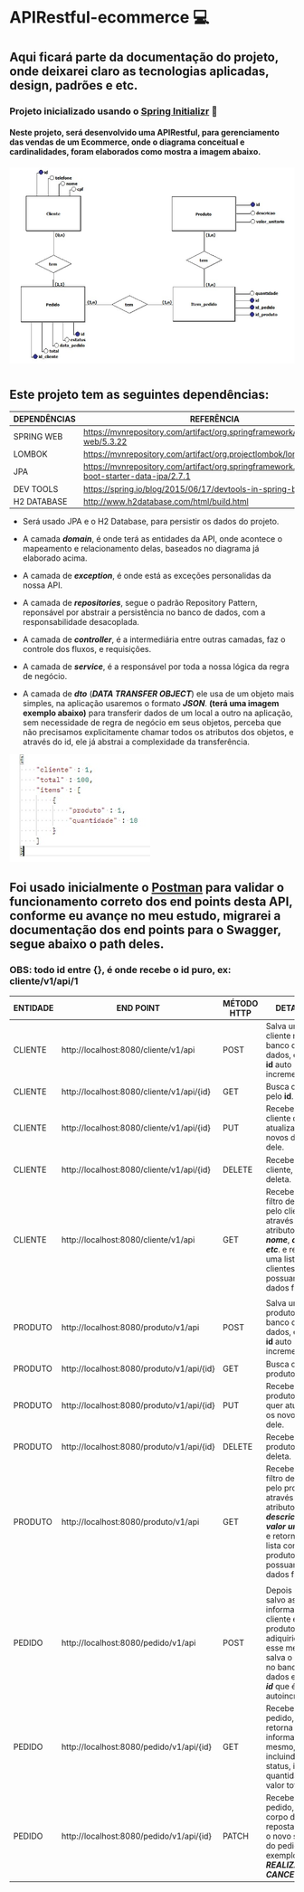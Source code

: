 # APIRestful-ecommerce ‍💻

## Aqui ficará parte da documentação do projeto, onde deixarei claro as tecnologias aplicadas, design, padrões e etc.

### Projeto inicializado usando o [Spring Initializr](https://start.spring.io/) 🍃

#### Neste projeto, será desenvolvido uma APIRestful, para gerenciamento das vendas de um Ecommerce, onde o diagrama conceitual e cardinalidades, foram elaborados como mostra a imagem abaixo.

![Diagrama](ecommerce/imagem/Diagrama.jpeg)

#

## Este projeto tem as seguintes dependências: 

 
DEPENDÊNCIAS | REFERÊNCIA
------------ | ---------------
SPRING WEB | https://mvnrepository.com/artifact/org.springframework/spring-web/5.3.22
LOMBOK | https://mvnrepository.com/artifact/org.projectlombok/lombok/1.18.24
JPA | https://mvnrepository.com/artifact/org.springframework.boot/spring-boot-starter-data-jpa/2.7.1
DEV TOOLS | https://spring.io/blog/2015/06/17/devtools-in-spring-boot-1-3
H2 DATABASE | http://www.h2database.com/html/build.html


 

* Será usado JPA e o H2 Database, para persistir os dados do projeto.

* A camada ***domain***, é onde terá as entidades da API, onde acontece o  mapeamento e relacionamento delas, baseados no diagrama já elaborado acima.

* A camada de ***exception***, é onde está as exceções personalidas da nossa API.

* A camada de ***repositories***, segue o padrão Repository Pattern, reponsável por abstrair a persistência no banco de dados, com a responsabilidade desacoplada.

* A camada de ***controller***, é a intermediária entre outras camadas, faz o controle dos fluxos, e requisições.

* A camada de ***service***, é a responsável por toda a nossa lógica da regra de negócio.

* A camada de ***dto*** (*****DATA TRANSFER OBJECT*****) ele usa de um objeto mais simples, na aplicação usaremos o formato ***JSON***. **(terá uma imagem exemplo abaixo)** para transferir dados de um local a outro na aplicação, sem necessidade de regra de negócio em seus objetos, perceba que não precisamos explicitamente chamar todos os atributos dos objetos, e através do id, ele já abstrai a complexidade da transferência.

![JSON DTO](ecommerce/imagem/jsondto.jpeg)


## Foi usado inicialmente o [Postman](https://www.postman.com/) para validar o funcionamento correto dos end points desta API, conforme eu avançe no meu estudo, migrarei a documentação dos end points para o Swagger, segue abaixo o path deles.

### OBS: todo id entre {}, é onde recebe o id puro, ex: cliente/v1/api/1

ENTIDADE | END POINT                                 | MÉTODO HTTP | DETALHES
-------- |-------------------------------------------|------------| -------
CLIENTE  | http://localhost:8080/cliente/v1/api      | POST       | Salva um cliente no banco de dados, e gera 1 **id** auto incremento.
CLIENTE  | http://localhost:8080/cliente/v1/api/{id} | GET        | Busca o cliente pelo **id**.
CLIENTE  | http://localhost:8080/cliente/v1/api/{id} | PUT        | Recebe o **id**  do cliente que quer atualizar, e os novos dados dele.
CLIENTE  | http://localhost:8080/cliente/v1/api/{id} | DELETE     | Recebe o ***id*** do cliente, e o deleta.
CLIENTE  | http://localhost:8080/cliente/v1/api      | GET        | Recebe um filtro de busca pelo cliente, através dos atributos, ***id***, ***nome***, ***cpf*** ***e etc***. e retorna uma lista com clientes, que possuam os dados filtrados.
 | |                                           | 
PRODUTO  | http://localhost:8080/produto/v1/api      | POST       | Salva um produto no banco de dados, e gera 1 **id** auto incremento.
PRODUTO  | http://localhost:8080/produto/v1/api/{id} | GET        | Busca o produto pelo **id**.
PRODUTO  | http://localhost:8080/produto/v1/api/{id} | PUT        | Recebe o ***id***  do produto que quer atualizar, e os novos dados dele.
PRODUTO  | http://localhost:8080/produto/v1/api/{id} | DELETE     | Recebe o ***id*** do produto, e o deleta.
PRODUTO  | http://localhost:8080/produto/v1/api      | GET        | Recebe um filtro de busca pelo produto, através dos atributos, ***id***, ***descricao***, ***e valor unitário***. e retorna uma lista com produtos, que possuam os dados filtrados.
 |  |                                           |
PEDIDO   | http://localhost:8080/pedido/v1/api       | POST       | Depois de já ter salvo as informações de cliente e produtos adiquiridos, esse método salva o pedido no banco de dados e gera 1 ***id*** que é autoincremento.
PEDIDO   | http://localhost:8080/pedido/v1/api/{id}  | GET        | Recebe o ***id*** do pedido, e retorna todas as informações do mesmo, incluindo status, itens, quantidades, e valor total e etc.
PEDIDO   | http://localhost:8080/pedido/v1/api/{id}  | PATCH      | Recebe o ***id*** do pedido, e no corpo da reposta, recebe o novo status do pedido, exemplo: ***REALIZADO*** ou ***CANCELADO***.


